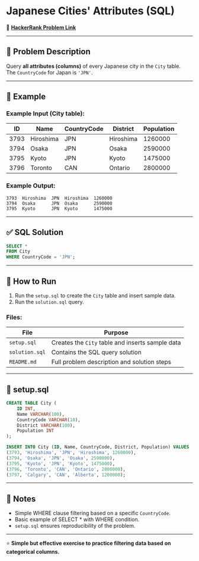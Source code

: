# Japanese Cities' Attributes (SQL)

🔗 **[HackerRank Problem Link](https://www.hackerrank.com/challenges/japanese-cities-attributes/problem?isFullScreen=true)**

---

## 📖 Problem Description

Query **all attributes (columns)** of every Japanese city in the `City` table.  
The `CountryCode` for Japan is `'JPN'`.

---

## 📝 Example

### Example Input (City table):

| ID   | Name         | CountryCode | District    | Population |
|------|--------------|-------------|-------------|------------|
| 3793 | Hiroshima    | JPN         | Hiroshima   | 1260000    |
| 3794 | Osaka        | JPN         | Osaka       | 2590000    |
| 3795 | Kyoto        | JPN         | Kyoto       | 1475000    |
| 3796 | Toronto      | CAN         | Ontario     | 2800000    |

### Example Output:

```text
3793  Hiroshima  JPN  Hiroshima  1260000
3794  Osaka      JPN  Osaka      2590000
3795  Kyoto      JPN  Kyoto      1475000
```

---

## ✅ SQL Solution

```sql
SELECT *
FROM City
WHERE CountryCode = 'JPN';
```

---

## 🚀 How to Run

1. Run the `setup.sql` to create the `City` table and insert sample data.
2. Run the `solution.sql` query.

### Files:

| File           | Purpose                                    |
|----------------|--------------------------------------------|
| `setup.sql`    | Creates the `City` table and inserts sample data |
| `solution.sql` | Contains the SQL query solution             |
| `README.md`    | Full problem description and solution steps |

---

## 📄 setup.sql

```sql
CREATE TABLE City (
    ID INT,
    Name VARCHAR(100),
    CountryCode VARCHAR(10),
    District VARCHAR(100),
    Population INT
);

INSERT INTO City (ID, Name, CountryCode, District, Population) VALUES
(3793, 'Hiroshima', 'JPN', 'Hiroshima', 1260000),
(3794, 'Osaka', 'JPN', 'Osaka', 2590000),
(3795, 'Kyoto', 'JPN', 'Kyoto', 1475000),
(3796, 'Toronto', 'CAN', 'Ontario', 2800000),
(3797, 'Calgary', 'CAN', 'Alberta', 1200000);
```

---

## 📌 Notes

- Simple WHERE clause filtering based on a specific `CountryCode`.
- Basic example of SELECT * with WHERE condition.
- `setup.sql` ensures reproducibility of the problem.

---

⭐ **Simple but effective exercise to practice filtering data based on categorical columns.**
